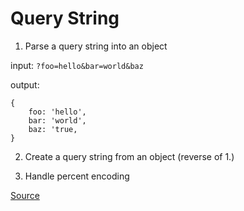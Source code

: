 # Query String

1. Parse a query string into an object

input: `?foo=hello&bar=world&baz`

output:
```
{
    foo: 'hello',
    bar: 'world',
    baz: 'true,
}
```

2. Create a query string from an object (reverse of 1.)

3. Handle percent encoding

[Source](https://www.youtube.com/watch?v=7CWM-jLowpk&list=PLtuWfrF8FU5xGKn2kb8OT2tAKZXPjEuWI&index=1)


